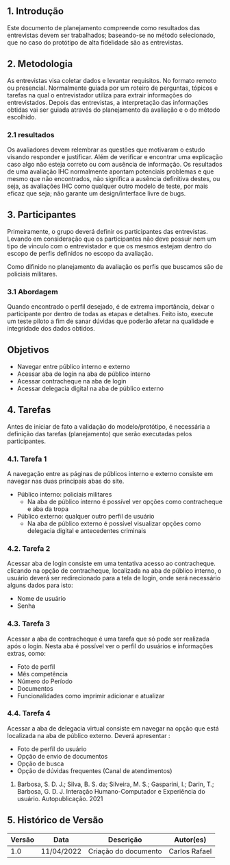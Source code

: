 ## 1. Introdução

Este documento de planejamento compreende como resultados das entrevistas devem ser trabalhados; baseando-se no método selecionado, que no caso do protótipo de alta fidelidade são as entrevistas.

## 2. Metodologia

As entrevistas visa coletar dados e levantar requisitos. No formato remoto ou presencial. Normalmente guiada por um roteiro de perguntas, tópicos e tarefas na qual o entrevistador utiliza para extrair informações do entrevistados. Depois das entrevistas, a interpretação das informações obtidas vai ser guiada através do planejamento da avaliação e o do método escolhido.

### 2.1 resultados

Os avaliadores devem relembrar as questões que motivaram o estudo visando responder e justificar. Além de verificar e encontrar uma explicação caso algo não esteja correto ou com ausência de informação. Os resultados de uma avaliação IHC normalmente apontam potenciais problemas e que mesmo que não encontrados, não significa a ausência definitiva destes, ou seja, as avaliações IHC como qualquer outro modelo de teste, por mais eficaz que seja; não garante um design/interface livre de bugs.

## 3. Participantes

Primeiramente, o grupo deverá definir os participantes das entrevistas. Levando em consideração que os participantes não deve possuir nem um tipo de vinculo com o entrevistador e que os mesmos estejam dentro do escopo de perfis definidos no escopo da avaliação.

Como difinido no planejamento da avaliação os perfis que buscamos são de policiais militares.

### 3.1 Abordagem

Quando encontrado o perfil desejado, é de extrema importância, deixar o participante por dentro de todas as etapas e detalhes. Feito isto, execute um teste piloto a fim de sanar dúvidas que poderão afetar na qualidade e integridade dos dados obtidos.

## Objetivos

- Navegar entre público interno e externo
- Acessar aba de login na aba de público interno
- Acessar contracheque na aba de login
- Acessar delegacia digital na aba de público externo

## 4. Tarefas

Antes de iniciar de fato a validação do modelo/protótipo, é necessária a definição das tarefas (planejamento) que serão executadas pelos participantes.

### 4.1. Tarefa 1

A navegação entre as páginas de públicos interno e externo consiste em navegar nas duas principais abas do site.

- Público interno: policiais militares
  - Na aba de público interno é possível ver opções como contracheque e aba da tropa
- Público externo: qualquer outro perfil de usuário
  - Na aba de público externo é possível visualizar opções como delegacia digital e antecedentes criminais

### 4.2. Tarefa 2

Acessar aba de login consiste em uma tentativa acesso ao contracheque. clicando na opção de contracheque, localizada na aba de público interno, o usuário deverá ser redirecionado para a tela de login, onde será necessário alguns dados para isto:

- Nome de usuário
- Senha

### 4.3. Tarefa 3

Acessar a aba de contracheque é uma tarefa que só pode ser realizada após o login. Nesta aba é possível ver o perfil do usuários e informações extras, como:

- Foto de perfil
- Mês competência
- Número do Período
- Documentos
- Funcionalidades como imprimir adicionar e atualizar

### 4.4. Tarefa 4

Acessar a aba de delegacia virtual consiste em navegar na opção que está localizada na aba de público externo. Deverá apresentar :

- Foto de perfil do usuário
- Opção de envio de documentos
- Opção de busca
- Opção de dúvidas frequentes (Canal de atendimentos)

1. Barbosa, S. D. J.; Silva, B. S. da; Silveira, M. S.; Gasparini, I.; Darin, T.; Barbosa, G. D. J. Interação Humano-Computador e Experiência do usuário. Autopublicação. 2021

## 5. Histórico de Versão

| Versão | Data       | Descrição            | Autor(es)     |
| ------ | ---------- | -------------------- | ------------- |
| 1.0    | 11/04/2022 | Criação do documento | Carlos Rafael |
